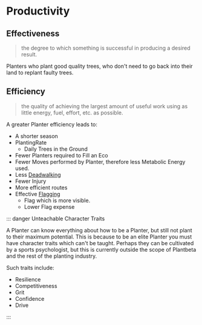 # Productivity


## Effectiveness

> the degree to which something is successful in producing a desired result.

Planters who plant good quality trees, who don't need to go back into their land to replant faulty trees.

## Efficiency

> the quality of achieving the largest amount of useful work using as little energy, fuel, effort, etc. as possible.

A greater Planter efficiency leads to:

- A shorter season
- PlantingRate
    - Daily Trees in the Ground
- Fewer Planters required to Fill an Eco
- Fewer Moves performed by Planter, therefore less Metabolic Energy used.
- Less [Deadwalking]()
- Fewer Injury
- More efficient routes
- Effective [Flagging]() 
    - Flag which is more visible.
    - Lower Flag expense

::: danger Unteachable Character Traits

A Planter can know everything about how to be a Planter, but still not plant to their maximum potential. This is because to be an elite Planter you must have character traits which can't be taught. Perhaps they can be cultivated by a sports psychologist, but this is currently outside the scope of Plantbeta and the rest of the planting industry.  

Such traits include: 

- Resilience
- Competitiveness
- Grit
- Confidence
- Drive  

:::


